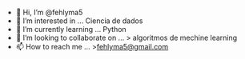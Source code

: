 - 👋 Hi, I’m @fehlyma5        
- 👀 I’m interested in ...  Ciencia de dados
- 🌱 I’m currently learning ... Python 
- 💞️ I’m looking to collaborate on ... > algoritmos de mechine learning
- 
   📫 How to reach me ... >fehlyma5@gmail.com

<!---
fehlyma5/fehlyma5 is a ✨ special ✨ repository because its `README.md` (this file) appears on your GitHub profile.
You can click the Preview link to take a look at your changes.
--->
